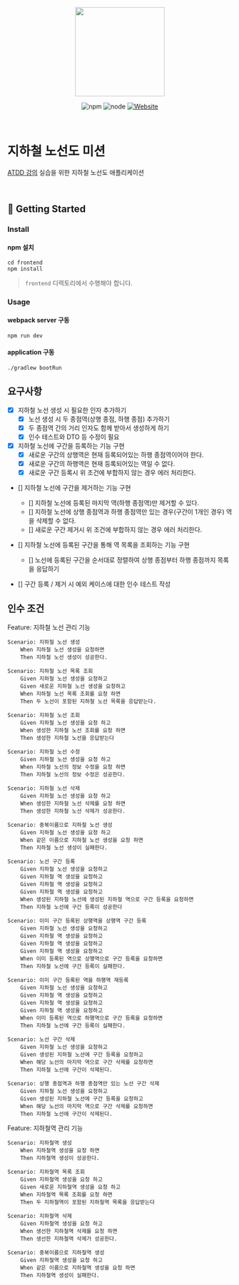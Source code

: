 <p align="center">
    <img width="200px;" src="https://raw.githubusercontent.com/woowacourse/atdd-subway-admin-frontend/master/images/main_logo.png"/>
</p>
<p align="center">
  <img alt="npm" src="https://img.shields.io/badge/npm-6.14.15-blue">
  <img alt="node" src="https://img.shields.io/badge/node-14.18.2-blue">
  <a href="https://edu.nextstep.camp/c/R89PYi5H" alt="nextstep atdd">
    <img alt="Website" src="https://img.shields.io/website?url=https%3A%2F%2Fedu.nextstep.camp%2Fc%2FR89PYi5H">
  </a>
</p>

<br>

# 지하철 노선도 미션
[ATDD 강의](https://edu.nextstep.camp/c/R89PYi5H) 실습을 위한 지하철 노선도 애플리케이션

<br>

## 🚀 Getting Started

### Install
#### npm 설치
```
cd frontend
npm install
```
> `frontend` 디렉토리에서 수행해야 합니다.

### Usage
#### webpack server 구동
```
npm run dev
```
#### application 구동
```
./gradlew bootRun
```

## 요구사항
- [x] 지하철 노선 생성 시 필요한 인자 추가하기
  - [x] 노선 생성 시 두 종점역(상행 종점, 하행 종점) 추가하기
  - [x] 두 종점역 간의 거리 인자도 함께 받아서 생성하게 하기
  - [x] 인수 테스트와 DTO 등 수정이 필요
  
- [x] 지하철 노선에 구간을 등록하는 기능 구현
  - [x] 새로운 구간의 상행역은 현재 등록되어있는 하행 종점역이어야 한다.
  - [x] 새로운 구간의 하행역은 현재 등록되어있는 역일 수 없다.
  - [x] 새로운 구간 등록시 위 조건에 부합하지 않는 경우 에러 처리한다.
  
- [] 지하철 노선에 구간을 제거하는 기능 구현
  - [] 지하철 노선에 등록된 마지막 역(하행 종점역)만 제거할 수 있다.
  - [] 지하철 노선에 상행 종점역과 하행 종점역만 있는 경우(구간이 1개인 경우) 역을 삭제할 수 없다.
  - [] 새로운 구간 제거시 위 조건에 부합하지 않는 경우 에러 처리한다.
  
- [] 지하철 노선에 등록된 구간을 통해 역 목록을 조회하는 기능 구현
  - [] 노선에 등록된 구간을 순서대로 정렬하여 상행 종점부터 하행 종점까지 목록을 응답하기
  
- [] 구간 등록 / 제거 시 예외 케이스에 대한 인수 테스트 작성

## 인수 조건
Feature: 지하철 노선 관리 기능

    Scenario: 지하철 노선 생성
        When 지하철 노선 생성을 요청하면
        Then 지하철 노선 생성이 성공한다.

    Scenario: 지하철 노선 목록 조회
        Given 지하철 노선 생성을 요청하고
        Given 새로운 지하철 노선 생성을 요청하고
        When 지하철 노선 목록 조회를 요청 하면
        Then 두 노선이 포함된 지하철 노선 목록을 응답받는다.

    Scenario: 지하철 노선 조회
        Given 지하철 노선 생성을 요청 하고
        When 생성한 지하철 노선 조회를 요청 하면
        Then 생성한 지하철 노선을 응답받는다

    Scenario: 지하철 노선 수정
        Given 지하철 노선 생성을 요청 하고
        When 지하철 노선의 정보 수정을 요청 하면
        Then 지하철 노선의 정보 수정은 성공한다.

    Scenario: 지하철 노선 삭제
        Given 지하철 노선 생성을 요청 하고
        When 생성한 지하철 노선 삭제를 요청 하면
        Then 생성한 지하철 노선 삭제가 성공한다.

    Scenario: 중복이름으로 지하철 노선 생성
        Given 지하철 노선 생성을 요청 하고
        When 같은 이름으로 지하철 노선 생성을 요청 하면
        Then 지하철 노선 생성이 실패한다.

    Scenario: 노선 구간 등록
        Given 지하철 노선 생성을 요청하고
        Given 지하철 역 생성을 요청하고
        Given 지하철 역 생성을 요청하고
        Given 지하철 역 생성을 요청하고
        When 생성된 지하철 노선에 생성된 지하철 역으로 구간 등록을 요청하면
        Then 지하철 노선에 구간 등록이 성공한다 

    Scenario: 이미 구간 등록된 상행역을 상행역 구간 등록
        Given 지하철 노선 생성을 요청하고
        Given 지하철 역 생성을 요청하고
        Given 지하철 역 생성을 요청하고
        Given 지하철 역 생성을 요청하고
        When 이미 등록된 역으로 상행역으로 구간 등록을 요청하면
        Then 지하철 노선에 구간 등록이 실패한다. 

    Scenario: 이미 구간 등록된 역을 하행역 재등록
        Given 지하철 노선 생성을 요청하고
        Given 지하철 역 생성을 요청하고
        Given 지하철 역 생성을 요청하고
        Given 지하철 역 생성을 요청하고
        When 이미 등록된 역으로 하행역으로 구간 등록을 요청하면
        Then 지하철 노선에 구간 등록이 실패한다. 
 
    Scenario: 노선 구간 삭제
        Given 지하철 노선 생성을 요청하고
        Given 생성된 지하철 노선에 구간 등록을 요청하고
        When 해당 노선의 마지막 역으로 구간 삭제를 요청하면
        Then 지하철 노선에 구간이 삭제된다.

    Scenario: 상행 종점역과 하행 종점역만 있는 노선 구간 삭제
        Given 지하철 노선 생성을 요청하고
        Given 생성된 지하철 노선에 구간 등록을 요청하고
        When 해당 노선의 마지막 역으로 구간 삭제를 요청하면
        Then 지하철 노선에 구간이 삭제된다.

Feature: 지하철역 관리 기능
    
    Scenario: 지하철역 생성
        When 지하철역 생성을 요청 하면
        Then 지하철역 생성이 성공한다.
        
    Scenario: 지하철역 목록 조회
        Given 지하철역 생성을 요청 하고
        Given 새로운 지하철역 생성을 요청 하고
        When 지하철역 목록 조회를 요청 하면
        Then 두 지하철역이 포함된 지하철역 목록을 응답받는다
    
    Scenario: 지하철역 삭제
        Given 지하철역 생성을 요청 하고
        When 생선한 지하철역 삭제를 요청 하면
        Then 생선한 지하철역 삭제가 성공한다.

    Scenario: 중복이름으로 지하철역 생성
        Given 지하철역 생성을 요청 하고
        When 같은 이름으로 지하철역 생성을 요청 하면
        Then 지하철역 생성이 실패한다.

